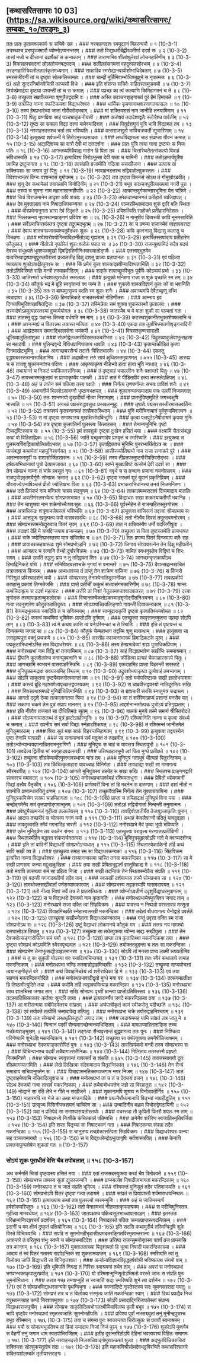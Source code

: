 ## [कथासरितसागरः 10 03] (https://sa.wikisource.org/wiki/कथासरित्सागरः/लम्बकः_१०/तरङ्गः_३)

ततः प्रातः कृतावश्यकार्यः स सचिवैः सह । ### नरवाहनदत्तः स्वमुद्यानं विहरन्ययौ ॥ १ (10-3-1)
तत्रस्थश्च प्रभापुञ्जमादौ व्योम्नोऽप्यनन्तरम् । ### ततो विद्याधरीर्बह्वीरवतीर्णा ददर्श सः ॥ २ (10-3-2)
तासां मध्ये च दीप्तानां ददर्शैकां स कन्यकाम् । ### ताराणामिव शीतांशुलेखां लोचनहारिणीम् ॥ ३ (10-3-3)
विकसत्पद्मवदनां लोललोचनषट्पदाम् । ### सलीलहंसगमनां वहदुत्पलसौरभाम् ॥ ४ (10-3-4)
तरङ्गहारित्रिवलीलतालंकृतमध्यमाम् । ### साक्षादिव स्मरोद्यानवापीशोभाधिदेवताम् ॥ ७ (10-3-5)
स्मरसंजीवनीं तां च दृष्ट्वा सोत्कलिकामतः । ### चान्द्रीं मूर्तिमिवाम्भोधिश्चुक्षुभे स नृपात्मजः ॥ ६ (10-3-6)
अहो सुन्दरनिर्माणवैचित्री काप्यसौ विधेः । ### इति शंसन्स सचिवैः सहितस्तामुपाययौ ॥ ७ (10-3-7)
तिर्यक्प्रेमार्द्रया दृष्ट्या पश्यन्तीं तां च स क्रमात् । ### पप्रच्छ का त्वं कल्याणि किमिहागमनं च ते ॥ ८ (10-3-8)
तच्छ्रुत्वा सब्रवीत्कन्या शृणुतैतद्वदामि वः । ### अस्ति काञ्चनशृङ्गाख्यं पुरं हैमं हिमाचले ॥ ९ (10-3-9)
तत्रास्ति नाम्ना स्फटिकयशा विद्याधरेश्वरः । ### धार्मिकः कृपणानाथशरणागतवत्सलः ॥ १० (10-3-10)
तस्य हेमप्रभादेव्यां जातां गौरीवरोद्भवाम् । ### मां शक्तियशसं नाम जानीहि तनयामिमाम् ॥ ११ (10-3-11)
पितुः प्राणप्रिया साहं पञ्चभ्रातृकनीयसी । ### अतोषयं तदादेशाद्व्रतैः स्तोत्रैश्च पार्वतीम् ॥ ५२ (10-3-12)
तुष्टा सा सकला विद्या दत्त्वा मामेवमादिशत् । ### पितुर्दशगुणं पुत्रि भावि विद्याबलं तव ॥ १३ (10-3-13)
नरवाहनदत्तश्च भर्ता तव भविष्यति । ### वत्सराजसुतो भाविचक्रवर्ती द्युचारिणाम् ॥ १४ (10-3-14)
इत्युक्त्वा शर्वपत्नी मे तिरोऽभूत्तत्प्रसादतः । ### लब्धविद्याबला चाहं संप्राप्ता यौवनं क्रमात् ॥ १५ (10-3-15)
अद्यादिशच्च सा रात्रौ देवी मां दत्तदर्शना । ### प्रातः पुत्रि त्वया गत्वा द्रष्टव्यः स निजः पतिः ॥ १६ (10-3-16)
आगन्तव्यमिहैवाद्य मासेन हि पिता तव । ### चित्तस्थितैतत्संकल्पो विवाहं संविधास्यति ॥ १७ (10-3-17)
इत्यादिश्य तिरोऽभूत्सा देवी याता च यामिनी । ### ततोऽहमार्यपुत्रैषा त्वामिह द्रष्टुमागता ॥ १८ (10-3-18)
तत्संप्रति व्रजामीति गदित्वा ससखीजना । ### उत्पत्य खं शक्तियशाः सा जगाम पुरं पितुः ॥ १९ (10-3-19)
नरवाहनदत्तश्च तद्विवाहोत्सुकस्ततः । ### विवेशाभ्यन्तरं विग्नः पश्यन्मासं युगोपमम् ॥ २० (10-3-20)
तत्र दृष्ट्वा विमनसं सोऽथ तं गोमुखोऽब्रवीत् । ### शृणु देव कथामेकां तवाख्यामि विनोदिनीम् ॥ २१ (10-3-21)
बभूव काञ्चनपुरीत्याख्यया नगरी पुरा । ### तस्यां च सुमना नाम महानासान्महीपतिः ॥ २२ (10-3-22)
आक्रान्तदुर्गकान्तारभूमिना येन चक्रिरे । ### चित्रं विराजमानेन तादृशा अपि शत्रवः ॥ २३ (10-3-23)
तमेकदास्थानगतं प्रतीहारो व्यजिज्ञपत् । ### देव मुक्तालता नाम निषादाधिपकन्यका ॥ २४ (10-3-24)
पञ्जरस्थितमादाय शुकं द्वारि बहिः स्थिता । ### वीरप्रभेणानुगता भ्रात्रा देवं दिदृक्षते ॥ २५ (10-3-25)
प्रविशत्विति राज्ञोक्ते प्रतीहारनिदेशतः । ### भिल्लकन्या नृपास्थानप्राङ्गणं प्रविवेश सा ॥ २६ (10-3-26)
न मानुषीयं दिव्यस्त्री कापि नूनमसाविति । ### सर्वेऽप्यचिन्तयंस्तत्र दृष्ट्वा तद्रूपमद्भुतम् ॥ २७ (10-3-27)
सा च प्रणम्य राजानमेवं व्यज्ञापयत्तदा । ### देवाय शास्त्रगञ्जाख्यश्चतुर्वेदधरः शुकः ॥ २८ (10-3-28)
कविः कृत्स्नासु विद्यासु कलासु च विचक्षणः । ### मयेश्वरोपयोगित्वादिहानीतोऽद्य गृह्यताम् ॥ २९ (10-3-29)
इत्यर्पितस्तयादाय प्रतीहारेण कौतुकात् । ### नीतोऽग्रे नृपतेरेतं शुकः श्लोकं पपाठ सः ॥ ३० (10-3-30)
राजन्युक्तमिदं सदैव यदयं देवस्य संधुक्ष्यते धूमश्याममुखो द्विषद्विरहिणीनिःश्वासवातोद्गमैः । ### एतत्त्वद्भुतमेव यत्परिभवाद्वाष्पाम्बुपूरप्लवैरासां प्रज्वलतीह दिक्षु दशसु प्राज्यः प्रतापानलः ॥ ३१ (10-3-31)
एवं पठित्वा व्याख्याय शुकोऽवादीत्पुनश्च सः । ### किं प्रमेयं कुतः शास्त्राद्ब्रवीम्यादिश्यतामिति ॥ ३२ (10-3-32)
ततोऽतिविस्मिते राज्ञि मन्त्री तस्याब्रवीदिदम् । ### शङ्के शापाच्छुकीभूतः पूर्वर्षिः कोऽप्ययं प्रभो ॥ ३३ (10-3-33)
जातिस्मरो धर्मवशात्पुराधीतं स्मरत्यतः । ### इत्युक्ते मन्त्रिणा राजा स शुकं पृच्छति स्म तम् ॥ ३४ (10-3-34)
कौतुकं भद्र मे ब्रूहि स्ववृत्तान्तं क्व जन्म ते । ### शुकत्वे शास्त्रविज्ञानं कुतः को वा भवानिति ॥ ३५ (10-3-35)
ततः स बाष्पमुत्सृज्य वदति स्म शुकः शनैः । ### अवाच्यमपि देवैतच्छृणु वच्मि त्वदाज्ञया ॥ ३६ (10-3-36)
हिमवन्निकटे राजन्नस्त्येको रोहिणीतरुः । ### आम्नाय इव दिग्व्यापिभूरिशाखाश्रितद्विजः ॥ ३७ (10-3-37)
तस्मिन्नेकः समं शुक्या शुकस्तस्थौ कृतालयः । ### तस्मादेषोऽहमुत्पन्नस्तस्यां दुष्कर्मयोगतः ॥ ३८ (10-3-38)
जातस्यैव च मे माता शुकी सा पञ्चतां गता । ### तातस्तु वृद्धः पक्षान्तः क्षिप्त्वा वर्धयति स्म माम् ॥ ३९ (10-3-39)
कटस्थशुकानीतभुक्तशेषफलानि च । ### अश्नन्मह्यं च वितरन्नथ तत्रास्त मत्पिता ॥ ४० (10-3-40)
एकदा तत्र तूर्याभिध्मातगोशृङ्गनादिनी । ### आखेटकाय समगाद्भिल्लसेना भयंकरी ॥ ४१ (10-3-41)
वित्रस्तकृष्णसाराक्षी धूलिव्यालुलितांशुका । ### संभ्रमोद्वेलचमरीविस्रस्तकबरीभरा ॥ ४२ (10-3-42)
विद्रुतव्याकुलेवाभूत्सहसा सा महाटवी । ### पुलिन्दवृन्दे विविधप्राणिघाताय धावति ॥ ४३ (10-3-43)
कृतान्तक्रीडितं कृत्वा दिनमाखेटभूमिषु । ### आगाच्छबरसैन्यं तदात्तैः पिशितभारकैः ॥ ४४ (10-3-44)
एकस्तु वृद्धशबरस्तत्रानासादितामिषः । ### अद्राक्षीत्स तरुं सायं क्षुधितस्तमुपागमत् ॥ ०५५ (10-3-45)
आरुह्य च स तत्राशु शुकानन्यांश्च पक्षिणः । ### आकृष्याकृष्य नीडेभ्यो हत्वा हत्वा भुवि न्यधात् ॥ ४६ (10-3-46)
तथायान्तं च निकटं यमकिंकरसंनिभम् । ### तं दृष्ट्वाहं भयाल्लीनः शनैः पक्षान्तरे पितुः ॥ ४७ (10-3-47)
तावच्चास्मत्कुलायं स प्राप्याकृष्यैव पातकी । ### तातं मे पीडितग्रीवं हत्वा तरुतलेऽक्षिपत् ॥ ४८ (10-3-48)
अहं च तातेन समं पतित्वा तस्य पक्षतेः । ### निर्गत्य तृणपर्णान्तः सभयः प्राविशं शनैः ॥ ४९ (10-3-49)
अथावतीर्य भिल्लोऽसावग्नौ भृष्टानभक्षयत् । ### शुकानन्यान्समादाय पापः पल्लीं निजामगात् ॥ ५० (10-3-50)
ततः शान्तभयो दुःखदीर्घां नीत्वा निशामहम् । ### प्रातर्भूयिष्ठमुदिते जगच्चक्षुषि भास्वति ॥ ५१ (10-3-51)
अगच्छं पक्षसंरुद्धवसुधः प्रस्खलन्मुहुः । ### तृषार्तः पद्मसरसस्तीरमासन्नवर्तिनः ॥ ५२ (10-3-52)
तत्रापश्यं कृतस्नानमहं तत्सैकतस्थितम् । ### मुनिं मरीचिनामानं पूर्वपुण्यमिवात्मनः ॥ ५३ (10-3-53)
स मां दृष्ट्वा समाश्वास्य मुखक्षिप्तोदबिन्दुभिः । ### कृत्वा पत्त्रपुटेऽनैषीदाश्रमं कृपया मुनिः ॥ ५४ (10-3-54)
तत्र दृष्ट्वा कुलपतिर्मां पुलस्त्यः किलाहसत् । ### तेनान्यमुनिभिः पृष्टो दिव्यदृष्टिरुवाच सः ॥ ५५ (10-3-55)
इमं शापशुकं दृष्ट्वा दुःखेन हसितं मया । ### वक्ष्यामि चैतत्संबद्धां कथां वो विहिताह्निकः ॥ ५६ (10-3-56)
जातिं यच्छ्रवणादेष प्राग्वृत्तं च स्मरिष्यति । ### इत्युक्त्वा स पुलस्त्यर्षिराह्निकायोत्थितोऽभवत् ॥ ५७ (10-3-57)
कृताह्निकश्च मुनिभिः पुनरभ्यर्थितोऽत्र सः । ### मत्संबद्धां कथामेतां महामुनिरवर्णयत् ॥ ५८ (10-3-58)
आसीज्ज्योतिष्प्रभो नाम राजा रत्नाकरे पुरे । ### आरत्नाकरमुर्वी यः शशासोर्जितशासनः ॥ ५९ (10-3-59)
तस्य तीव्रतपस्तुष्टगौरीपतिवरोद्भवः । ### हर्षवत्यभिधानायां पुत्रो देव्यामजायत ॥ ६० (10-3-60)
स्वप्ने मुखप्रविष्टं यत्सोमं देवी ददर्श सा । ### तेन सोमप्रभं नाम्ना तं चक्रे स्वसुतं नृपः ॥ ६१ (10-3-61)
ववृधे च स तन्वानः प्रजानां नयनोत्सवम् । ### राजपुत्रोऽमृतमयैर्गुणैः सोमप्रभः क्रमात् ॥ ६२ (10-3-62)
दृष्ट्वा भरक्षमं शूरं युवानं प्रकृतिप्रियम् । ### यौवराज्येऽभ्यषिञ्चत्तं प्रीतो ज्योतिष्प्रभः पिता ॥ ६३ (10-3-63)
प्रभाकराभिधानस्य तनयं निजमन्त्रिणः । ### ददौ प्रियंकरं नाम मन्त्रित्वे चास्य सद्गुणम् ॥ ६४ (10-3-64)
तत्कालमम्बरादश्वं दिव्यमादाय मातलिः । ### अवतीर्णस्तमभ्येत्य सोमप्रभमभाषत ॥ ५० (10-3-65)
विद्याधरः सखा शक्रस्यावतीर्णो भवानिह । ### तेन चाशुश्रवा नाम शक्रेणोच्चैःश्रवःसुतः ॥ ६६ (10-3-66)
पूर्वस्नेहेन ते राजन्प्रहितस्तुरगोत्तमः । ### अत्राधिरूढः शत्रूणामजेयस्त्वं भविष्यसि ॥ ६७ (10-3-67)
इत्युक्त्वा वाजिरत्नं तद्दत्त्वा सोमप्रभाय सः । ### आत्तपूजः खमुत्पत्य ययौ वासवसारथिः ॥ ६८ (10-3-68)
ततो नीत्वैव दिवसं तमुत्सवमनोरमम् । ### सोमप्रभस्तमन्येद्युरुवाच पितरं नृपम् ॥ ६९ (10-3-69)
तात न क्षत्रियस्यैष धर्मो यदजिगीषुता । ### तदाज्ञां देहि मे यावद्दिग्जयाय व्रजाम्यहम् ॥ ७० (10-3-70)
तच्छ्रुत्वा स पिता तुष्टस्तथेति प्रत्यभाषत । ### चक्रे ज्योतिष्प्रभस्तस्य यात्र संविदमेव च ॥ ७१ (10-3-71)
ततः प्रणम्य पितरं दिग्जयाय बलैः सह । ### प्रायाच्छक्रहयारूढः शुभे सोमप्रभोऽहनि ॥ ७२ (10-3-72)
जिगाय सोऽश्वरत्नेन तेन दिक्षु महीपतीन् । ### आजहार च रत्नानि तेभ्यो दुर्वारविक्रमः ॥ ७३ (10-3-73)
नामितं स्वधनुस्तेन विद्विषां च शिरः समम् । ### उन्नतिं तद्धनुः प्राप न तु तद्द्विषतां शिरः ॥ ७४ (10-3-74)
आगच्छन्कृतकार्योऽथ हिमाद्रिनिकटे पथि । ### संनिविष्टबलश्चक्रे मृगयां स वनान्तरे ॥ ७५ (10-3-75)
दैवात्सद्रत्नखचितं तत्रापश्यत्स किंनरम् । ### अभ्यधावच्च तं प्राप्तुं तेन शाक्रेण वाजिना ॥ ७६ (10-3-76)
स किंनरो गिरिगुहां प्रविश्यादर्शनं ययौ । ### सोमप्रभस्तु तेनाश्वेनातिदूरमनीयत ॥ ७७ (10-3-77)
तावत्प्रकीर्य काष्ठासु प्रकाशं तिग्मतेजसि । ### प्राप्ते प्रतीचीं ककुभं संध्यासंगमकारिणीम् ॥ ७८ (10-3-78)
श्रान्तः कथंचिदावृत्य स ददर्श महत्सरः । ### तत्तीरे तां निशां नेतुकामश्चाश्वादवातरत् ॥ ७९ (10-3-79)
दत्त्वा तृणोदकं तस्मायाहृताम्बुफलोदकः । ### विश्रान्तश्चैकतोऽकस्मादशृणोद्गीतनिःस्वनम् ॥ ८० (10-3-80)
गत्वा तदनुसारेण कौतुकान्नातिदूरतः । ### सोऽपश्यच्छिवलिङ्गाग्रे गायन्तीं दिव्यकन्यकाम् ॥ ८१ (10-3-81)
केयमद्भुतरूपा स्यादिति तं च सविस्मयम् । ### साप्युदाराकृतिं दृष्ट्वा कृत्वातिथ्यमवोचत ॥ ८२ (10-3-82)
कस्त्वं कथमिमां भूमिमेकः प्राप्तोऽसि दुर्गमाम् । ### एतच्छ्रुत्वा स्ववृत्तान्तमुक्त्वा पप्रच्छ सोऽपि ताम् ॥ ८३ (10-3-83)
त्वं मे कथय कासि त्वं वनेऽस्मिन्का च ते स्थितिः । ### इति तं पृष्टवन्तं च दिव्यकन्या जगाद सा ॥ ८४ (10-3-84)
कौतुकं चेन्महाभाग तद्वच्मि शृणु मत्कथाम् । ### इत्युक्त्वा सा लसद्वाष्पपूरा वक्तुं प्रचक्रमे ॥ ८५५ (10-3-85)
अस्तीह काञ्चनाभाख्यं हिमाद्रिकटके पुरम् । ### पद्मकूटाभिधानोऽस्ति तत्र विद्याधरेश्वरः ॥ ८६ (10-3-86)
तस्य हेमप्रभादेव्यां राज्ञः पुत्राधिकप्रियाम् । ### मनोरथप्रभां नाम विद्धि मां तनयामिमाम् ॥ ८७ (10-3-87)
साहं विद्याप्रभावेण सखीभिः सममाश्रमान् । ### द्वीपानि कुलशैलांश्च वनान्युपवनानि च ॥ ८८ (10-3-88)
क्रीडित्वा प्रत्यहं चैवमाहारसमये पितुः । ### आगच्छामि स्वभवनं वासरप्रहरैस्त्रिभिः ॥ ८९ (10-3-89)
एकदाहमिह प्राप्ता विहरन्ती सरस्तटे । ### मुनिपुत्रकमद्राक्षं सवयस्यमिह स्थितम् ॥ ९० (10-3-90)
तद्रूपशोभयाकृष्टा दूत्येवाहं तमभ्यगाम् । ### सोऽपि साकूतया दृष्ट्यैवाकरोत्स्वागतं मम ॥ ९१ (10-3-91)
ततो ममोपविष्टायाः सखी ज्ञातोभयाशया । ### कस्त्वं ब्रूहि महाभागेत्यपृच्छत्तद्वयस्यकम् ॥ ९२ (10-3-92)
स चाब्रवीत्तद्वयस्यो नातिदूरमितः सखि । ### निवसत्याश्रमपदे मुनिर्दीधितिमानिति ॥ ९३ (10-3-93)
स ब्रह्मचारी सरसि स्नातुमत्र कदाचन । ### आगतो ददृशे देव्या तत्कालागतया श्रिया ॥ ९४ (10-3-94)
सा तं शरीरेणाप्राप्यं प्रशान्तं मनसैव यत् । ### सकामा चकमे तेन पुत्रं संप्राप मानसम् ॥ ९५ (10-3-95)
त्वद्दर्शनान्ममोत्पन्नः पुत्रोऽयं प्रतिगृह्यताम् । ### इति नीत्वैव तज्जातं सा दीधितिमतः सुतम् ॥ ९६ (10-3-96)
बालकं मुनये तस्मै समर्प्य श्रीस्तिरोदधे । ### सोऽप्यनायासलब्धं तं पुत्रं हृष्टोऽग्रहीन्मुनिः ॥ ९७ (10-3-97)
रश्मिमानिति नाम्ना च कृत्वा संवर्ध्य च क्रमात् । ### उपनीय समं सर्वा विद्याः स्नेहादशिक्षयत् ॥ ९८ (10-3-98)
तं रश्मिमन्तं जानीतमेतं मुनिकुमारकम् । ### श्रियः सुतं मया साकं विहरन्तमिहागतम् ॥ ९९ (10-3-99)
इत्युक्त्वा तद्वयस्येन पृष्टा तेनापि मत्सखी । ### सा सनामान्वयं सर्वं मदुक्तं तं तदब्रवीत् ॥ १०० (10-3-100)
ततोऽन्योन्यान्वयज्ञानान्नितरामनुरागिणौ । ### मुनिपुत्रः स चाहं च यावत्तत्र स्थितावुभौ ॥ १०१ (10-3-101)
तावदेत्य द्वितीया मां स्वगृहादवदत्सखी । ### उत्तिष्ठाहारभूमौ त्वां पिता मुग्धे प्रतीक्षते ॥ १०२ (10-3-102)
तच्छ्रुत्वा शीघ्रमेष्यामीत्युक्त्वावस्थाप्य चात्र तम् । ### मुनिपुत्रं गताभूवं भीत्याहं पितुरन्तिकम् ॥ १०३ (10-3-103)
तत्र किंचित्कृताहारा यावच्चाहं विनिर्गता । ### तावदाद्या सखी सा मामागत्य स्वैरमब्रवीत् ॥ १०४ (10-3-104)
आगतो मुनिपुत्रस्य तस्येह स सखा सखि । ### स्थितश्च प्राङ्गणद्वारि सत्वरश्च ममावदत् ॥ १०५ (10-3-105)
मनोरथप्रभापार्श्वमहं रश्मिमताधुना । ### प्रेषितो व्योमगमनीं विद्यां दत्त्वैव पैतृकीम् ॥ १०६ (10-3-106)
प्राणेश्वरीं विना तां हि मदनेन स दारुणाम् । ### दशां नीतो न शक्नोति प्राणान्धारयितुं क्षणम् ॥ १०७ (10-3-107)
तच्छ्रुत्वैवास्मि निर्गत्य तेन युक्ताग्रयायिना । ### मुनिपुत्रकमित्त्रेण सख्या चाहमिहागता ॥ १०८ (10-3-108)
प्राप्ता च तमिहाद्राक्षं मुनिपुत्रं विना मया । ### चन्द्रोद्गमेनैव समं वृत्तप्राणोद्गमान्मृतम् ॥ १०९ (10-3-109)
ततोऽहं तद्वियोगार्ता निन्दन्ती तनुमात्मनः । ### प्रवेष्टुमैच्छमनलं गृहीत्वा तत्कलेवरम् ॥ ११० (10-3-110)
तावद्दिवोऽवतीर्यैव तेजःपुञ्जाकृतिः पुमान् । ### आदाय तच्छरीरं स चोत्पत्य गगनं ययौ ॥ १११ (10-3-111)
अथाहं केवलैवाग्नौ पतितुं यावदुद्यता । ### तावदुच्चरति स्मैवं गगनादिह भारती ॥ ११२ (10-3-112)
मनोरथप्रभे मैवं कृथा भूयो भविष्यति । ### एतेन मुनिपुत्रेण तव कालेन संगमः ॥ ११३ (10-3-113)
एतच्छ्रुत्वा परावृत्त्य मरणात्तत्प्रतीक्षिणी । ### स्थितास्मीहैव बद्धाशा शंकरार्चनतत्परा ॥ ११४ (10-3-114)
मुनिपुत्रसुहृत्सोऽपि गतो मे क्वाप्यदर्शनम् । ### इति तां वादिनीं विद्याधरीं सोमप्रभोऽभ्यधात् ॥ ११५ (10-3-115)
स्थितास्येकाकिनी तर्हि कथं सापि सखी क्व ते । ### एतच्छ्रुत्वा तमाह स्म सा विद्याधरकन्यका ॥ ११६ (10-3-116)
सिंहविक्रम इत्यस्ति नाम्ना विद्याधरेश्वरः । ### तस्यानन्यसमा चास्ति तनया मकरन्दिका ॥ ११७ (10-3-117)
सा मे सखी प्राणसमा कन्या मद्दुःखदुःखिता । ### तया सखी प्रेषिताभूद्वार्तां ज्ञातुमिहाद्य मे ॥ ११८ (10-3-118)
ततो मयापि तत्सख्या समं सा प्रहिता निजा । ### सखी तदन्तिकं तेन स्थितास्म्येकैव संप्रति ॥ ११९ (10-3-119)
एवं वदन्ती गगनादवतीर्णा तदैव ताम् । ### स्वसखीं दर्शयामास तस्मै सोमप्रभाय सा ॥ १२० (10-3-120)
तामथोक्तसखीवार्तां पर्णशय्यामकारयत् । ### सोमप्रभस्य तद्वाहस्यापि घासमदापयत् ॥ १२१ (10-3-121)
ततो नीत्वा निशां सर्वे तत्र ते प्रातरुत्थिताः । ### व्योम्नोऽवतीर्णं ददृशुर्विद्याधरमुपागतम् ॥ १२२ (10-3-122)
स च विद्याधरो देवजयो नाम कृतानतिः । ### मनोरथप्रभामेवमुपविश्य जगाद ताम् ॥ १२३ (10-3-123)
मनोरथप्रभे राजा वक्ति त्वां सिंहविक्रमः । ### यावत्तव न निष्पन्नो वरस्तावन्न मत्सुता ॥ १२४ (10-3-124)
विवाहमिच्छति स्नेहात्त्वत्सखी मकरन्दिका । ### तदेतां बोधयागत्य येनोद्वाहे प्रवर्तते ॥ १२५ (10-3-125)
एतच्छ्रुत्वा सखीस्नेहात्तां विद्याधरकन्यकाम् । ### गन्तुं प्रवृत्तां वक्ति स्म राजा सोमप्रभोऽथ सः ॥ १२६ (10-3-126)
द्रष्टुं वैद्याधरं लोकमनघे कौतुकं मम । ### तत्तत्र नय मामश्वो दत्तघासोऽत्र तिष्ठतु ॥ १२७ (10-3-127)
तच्छ्रुत्वा सा तथेत्युक्त्वा व्योम्ना सद्यः सखीयुता । ### तेन देवजयोत्सङ्गारोपितेन समं ययौ ॥ १२८ (10-3-128)
प्राप्ता तत्र कृतातिथ्या मकरन्दिकया तया । ### दृष्ट्वा सोमप्रभं कोऽयमिति स्वैरमपृच्छ्यत ॥ १२९ (10-3-129)
तयोक्ततदुदन्ता च ततः सा मकरन्दिका । ### सोमप्रभेण तेनाभूत्सद्योऽपहृतमानसा ॥ १३० (10-3-130)
सोऽपि तां मनसा प्राप्य लक्ष्मीं रूपवतीमिव । ### स तु कः सुकृती योऽस्या वरः स्यादित्यचिन्तयत् ॥ १३१ (10-3-131)
ततः स्वैरं कथालापे तामाह मकरन्दिकाम् । ### मनोरथप्रभा चण्डि कस्मान्नोद्वाहमिच्छसि ॥ १३२ (10-3-132)
तच्छ्रुत्वा साप्यवोचत्तां त्वयानङ्गीकृते वरे । ### कथं विवाहमिच्छेयं त्वं शरीराधिका हि मे ॥ १३३ (10-3-133)
एवं तया सप्रणयं मकरन्दिकयोदिते । ### मनोरथप्रभावादीद्वृतो मुग्धे मया वरः ॥ १३४ (10-3-134)
तत्संगमप्रतीक्षा हि तिष्ठामीत्युदिते तया । ### करोमि तर्हि त्वद्वाक्यमित्याह मकरन्दिका ॥ १३५ (10-3-135)
मनोरथप्रभा साथ ज्ञातचित्ता जगाद ताम् । ### सखि सोमप्रभः पृथ्वीं भ्रान्त्वा प्राप्तोऽतिथिस्तव ॥ १३६ (10-3-136)
तदस्यातिथिसत्कारः कर्तव्यः सुन्दरि त्वया । ### इत्याकर्ण्यैव जगदे मकरन्दिकया तया ॥ १३७ (10-3-137)
आ शरीरान्मया सर्वमिदमेतस्य सांप्रतम् । ### अर्घपात्रीकृतं कामं स्वीकरोतु यदीच्छति ॥ १३८ (10-3-138)
एवं तयोक्ते तत्प्रीतिं क्रमादावेद्य तत्पितुः । ### मनोरथप्रभा चक्रे तयोरुद्वाहनिश्चयम् ॥ १३९ (10-3-139)
ततः सोमप्रभो लब्धधृतिस्तुष्टो जगाद ताम् । ### त्वदाश्रममहं यामि सांप्रतं तत्र जातु मे ॥ १४० (10-3-140)
चिन्वानं पदवीं सैन्यमागच्छेन्मन्त्र्यधिष्ठितम् । ### मामप्राप्याहिताशङ्कि तच्च गच्छेत्पराङ्मुखम् ॥ १४१ (10-3-141)
तद्गत्वा सैन्यवृत्तान्तं बुद्ध्वागत्य ततः पुनः । ### निश्चित्य परिणेष्यामि शुभेऽह्नि मकरन्दिकाम् ॥ १४२ (10-3-142)
तच्छ्रुत्वा सा तथेत्युक्त्वा तमनैषीन्निजाश्रमम् । ### मनोरथप्रभा देवजयाङ्कारोपितं पुनः ॥ १४३ (10-3-143)
तावत्प्रियंकरो मन्त्री तस्य सोमप्रभस्य सः । ### विचिन्वानश्च पदवीं तत्रैवागात्ससैनिकः ॥ १४४ (10-3-144)
मिलिताय ततस्तस्मै प्रहृष्टो निजमन्त्रिणे । ### सोमप्रभः स्ववृत्तान्तं यावत्सर्वं स शंसति ॥ ६४५ (10-3-145)
तावत्तस्याययौ दूतः शीघ्रमागम्यतामिति । ### लेखे लिखित्वा संदेशमादाय पितुरन्तिकात् ॥ १४६ (10-3-146)
तेन सैन्यं समादाय सचिवानुमतेन सः । ### पित्राज्ञामनतिक्रामञ्जगाम नगरं निजम् ॥ १४७ (10-3-147)
तातं दृष्ट्वाहमेष्यामि नचिरादित्युवाच च । ### मनोरथप्रभां तां च तं च देवजयं व्रजन् ॥ १४८ (10-3-148)
सोऽथ देवजयो गत्वा तत्सर्वं मकरन्दिकाम् । ### तथैवाबोधयत्तेन जज्ञे सा विरहातुरा ॥ १४९ (10-3-149)
नोद्याने सा रतिं लेभे न गीते न सखीजने । ### शुकानामपि शुश्राव न विनोदवतीर्गिरः ॥ १५० (10-3-150)
नाहारमपि सा भेजे का कथा मण्डनादिके । ### प्रयत्नैर्बोध्यमानापि पितृभ्यां नाग्रहीद्धृतिम् ॥ १५१ (10-3-151)
उत्सृज्य बिसिनीपत्त्रशयनं चाचिरेण सा । ### उन्मादिनीव बभ्राम पित्रोरुद्वेगदायिनी ॥ १५२ (10-3-152)
यदा न प्रतिपेदे सा समाश्वासयतोस्तयोः । ### वचस्तदा तौ कुपितौ पितरौ शपतः स्म ताम् ॥ १५३ (10-3-153)
निषादमध्ये निःश्रीके कंचित्कालं पतिष्यसि । ### अनेनैव शरीरेण स्वजातिस्मृतिवर्जिता ॥ १५४ (10-3-154)
इति शप्ता पितृभ्यां सा निषादभवनं गता । ### निषादकन्या संपन्ना तदैव मकरन्दिका ॥ १५५ (10-3-155)
स चानुतप्य तच्छोकात्तत्पिता सिंहविक्रमः । ### विद्याधरेश्वरः पत्न्या सह पञ्चत्वमाययौ ॥ १५६ (10-3-156)
स च विद्याधरेन्द्रोऽभूत्प्रागृषिः सर्वशास्त्रवित् । ### केनापि प्राक्तनापुण्यशेषेण शुकतां गतः ॥  (10-3-157)
### सोऽयं शुकः पुराधीतं वेत्ति चैव तपोबलात् ॥ १५८ (10-3-157)
अथ कर्मगतिं चित्रां दृष्ट्वास्य हसितं मया । ### एतां राजसदस्युक्त्वा कथां चैष विमोक्ष्यते ॥ १५९ (10-3-158)
सोमप्रभश्च तामस्य सुतां द्युचरजन्मनि । ### प्राप्स्यत्येव निषादीत्वमागतां मकरन्दिकाम् ॥ १६० (10-3-159)
मनोरथप्रभा तं च जातं संप्रति भूमिपम् । ### रश्मिमन्तं मुनिसुतं तदैव पतिमाप्स्यति ॥ १६१ (10-3-160)
सोमप्रभोऽपि पितरं दृष्ट्वा गत्वा तदाश्रमे । ### सांप्रतं स प्रियाप्राप्त्यै शर्वमाराधयन्स्थितः ॥ १६२ (10-3-161)
इत्याख्याय कथां तत्र पुलस्त्यो व्यरमन्मुनिः । ### अहं च जातिमस्मार्षं हर्षशोकपरिप्लुतः ॥ १६३ (10-3-162)
ततो येनाहमभवं नीतस्तत्कृपयाश्रमम् । ### स मरीचिमुनिस्तत्र गृहीत्वा मामवर्धयत् ॥ १६४ (10-3-163)
जातपक्षश्च पक्षित्वसुलभाच्चापलादहम् । ### इतस्ततः परिभ्राम्यन्विद्याश्चर्यं प्रदर्शयन् ॥ १६५ (10-3-164)
निषादहस्ते पतितः क्रमात्प्राप्तस्त्वदन्तिकम् । ### इदानीं च मम क्षीणं दुष्कृतं पक्षियोनिजम् ॥ १६६ (10-3-165)
इति सदसि कथामुदीर्य तस्मिन्विदुषि शुके विरते विचित्रवाचि । ### सपदि स सुमनोमहीभृदासीत्प्रमदतरङ्गितविस्मृतान्तरात्मा ॥ १६७ (10-3-166)
अत्रान्तरे तं परितुष्य शंभुः स्वप्ने च सोमप्रभमादिदेश । ### उत्तिष्ठ राजन्सुमनोनृपस्य पार्श्वं व्रज प्राप्स्यसि तत्र कान्ताम् ॥ १६८ (10-3-167)
मुक्तालताख्या पितृशापतो हि भूत्वा निषादी मकरन्दिकाख्या । ### आदाय तं स्वं पितरं गतास्य राज्ञोऽन्तिकं सा शुकतामवाप्तम् ॥ १६९ (10-3-168)
स्मरिष्यति त्वां तु विलोक्य जातिं विद्याधरी सा विनिवृत्तशापा । ### अन्योन्यविज्ञानविवृद्धहर्षशोभी भविष्यत्यथ संगमो वाम् ॥ १७० (10-3-169)
इति भूमिपतिं निगद्य तं गिरिशः स्वाश्रमगां तथैव ताम् । ### अपरां स मनोरथप्रभां भगवान्भक्तकृपालुरब्रवीत् ॥ १७१ (10-3-170)
यो रश्मिमान्मुनिसुतोऽभिमतो वरस्ते जातः स संप्रति पुनः सुमनोभिधानः । ### तत्तत्र गच्छ तमवाप्नुहि स स्वजातिं सद्यः स्मरिष्यति शुभे तव दर्शनेन ॥ १७२ (10-3-171)
एवं ते सोमप्रभविद्याधरकन्यके पृथग्विभुना । ### स्वप्नादिष्टे नृपतेस्तस्य सदः सुमनसस्तदा ययतुः ॥ १७३ (10-3-172)
सोमप्रभं तत्र च तं विलोक्य संस्मृत्य जातिं मकरन्दिका स्वाम् । ### दिव्यं प्रपद्यैव निजं वपुस्तज्जग्राह कण्ठे चिरशापमुक्ता ॥ १७४ (10-3-173)
सोऽपि प्रसादाद्गिरिजापतेस्तां संप्राप्य विद्याधरराजपुत्रीम् । ### सोमप्रभः साकृतिदिव्यभोगलक्ष्मीमिवाश्लिष्य कृती बभूव ॥ १७५ (10-3-174)
स चापि दृष्ट्वैव मनोरथप्रभां स्मृतस्वजातिः सुमनोमहीपतिः । ### प्रविश्य पूर्वां नभसश्च्युतां तनुं मुनीन्द्रपुत्रश्च बभूव रश्मिमान् ॥ १७६ (10-3-175)
तया च संगम्य पुनः स्वकान्तया चिरोत्सुकः स प्रययौ स्वमाश्रमम् । ### ययौ स सोमप्रभभूपतिश्च तां प्रियां समादाय निजां निजं पुरम् ॥ १७७ (10-3-176)
शुकोऽपि मुक्त्वैव स वैहगीं तनुं जगाम धाम स्वतपोभिरर्जितम् । ### इतीह दूरान्तरितोऽपि देहिनां भवत्यवश्यं विहितः समागमः ॥ १७८ (10-3-177)
इति नरवाहनदत्तो निजसचिवाद्गोमुखात्कथां श्रुत्वा । ### अद्भुतविचित्ररुचिरां शक्तियशः सोत्सुकस्तुतोष तदा ॥ १७९ (10-3-178)
इति महाकविश्रीसोमदेवभट्टविरचिते कथासरित्सागरे शक्तियशोलम्बके तृतीयस्तरङ्गः । 